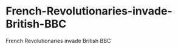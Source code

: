 French-Revolutionaries-invade-British-BBC
=========================================

French Revolutionaries invade British BBC
